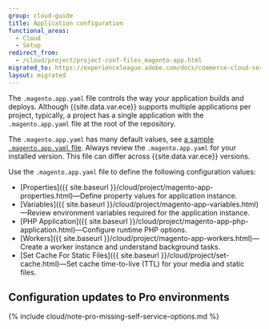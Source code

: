 ```yaml
---
group: cloud-guide
title: Application configuration
functional_areas:
  - Cloud
  - Setup
redirect_from:
  - /cloud/project/project-conf-files_magento-app.html
migrated_to: https://experienceleague.adobe.com/docs/commerce-cloud-service/user-guide/configure/app/configure-app-yaml.html
layout: migrated
---
```


The `.magento.app.yaml` file controls the way your application builds and deploys. Although {{site.data.var.ece}} supports multiple applications per project, typically, a project has a single application with the `.magento.app.yaml` file at the root of the repository.

The `.magento.app.yaml` has many default values, see [a sample `.magento.app.yaml` file](https://github.com/magento/magento-cloud/blob/master/.magento.app.yaml). Always review the `.magento.app.yaml` for your installed version. This file can differ across {{site.data.var.ece}} versions.

Use the `.magento.app.yaml` file to define the following configuration values:

-  [Properties]({{ site.baseurl }}/cloud/project/magento-app-properties.html)—Define property values for application instance.
-  [Variables]({{ site.baseurl }}/cloud/project/magento-app-variables.html)—Review environment variables required for the application instance.
-  [PHP Application]({{ site.baseurl }}/cloud/project/magento-app-php-application.html)—Configure runtime PHP options.
-  [Workers]({{ site.baseurl }}/cloud/project/magento-app-workers.html)—Create a worker instance and understand background tasks.
-  [Set Cache For Static Files]({{ site.baseurl }}/cloud/project/set-cache.html)—Set cache time-to-live (TTL) for your media and static files.

## Configuration updates to Pro environments

{% include cloud/note-pro-missing-self-service-options.md %}
